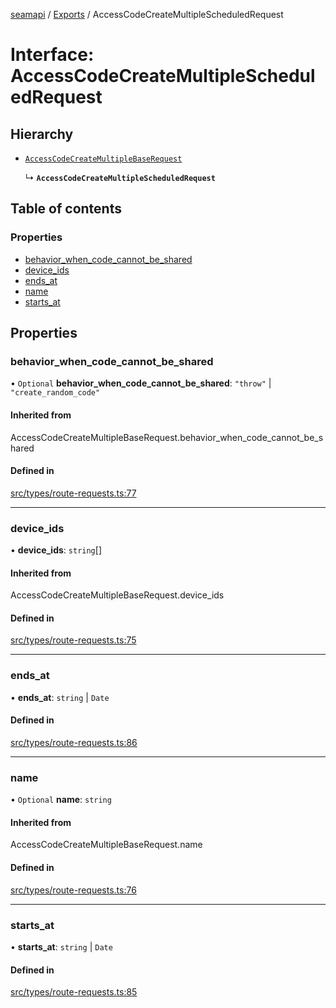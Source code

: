 [seamapi](../README.md) / [Exports](../modules.md) / AccessCodeCreateMultipleScheduledRequest

# Interface: AccessCodeCreateMultipleScheduledRequest

## Hierarchy

- [`AccessCodeCreateMultipleBaseRequest`](../modules.md#accesscodecreatemultiplebaserequest)

  ↳ **`AccessCodeCreateMultipleScheduledRequest`**

## Table of contents

### Properties

- [behavior\_when\_code\_cannot\_be\_shared](AccessCodeCreateMultipleScheduledRequest.md#behavior_when_code_cannot_be_shared)
- [device\_ids](AccessCodeCreateMultipleScheduledRequest.md#device_ids)
- [ends\_at](AccessCodeCreateMultipleScheduledRequest.md#ends_at)
- [name](AccessCodeCreateMultipleScheduledRequest.md#name)
- [starts\_at](AccessCodeCreateMultipleScheduledRequest.md#starts_at)

## Properties

### behavior\_when\_code\_cannot\_be\_shared

• `Optional` **behavior\_when\_code\_cannot\_be\_shared**: ``"throw"`` \| ``"create_random_code"``

#### Inherited from

AccessCodeCreateMultipleBaseRequest.behavior\_when\_code\_cannot\_be\_shared

#### Defined in

[src/types/route-requests.ts:77](https://github.com/seamapi/javascript/blob/main/src/types/route-requests.ts#L77)

___

### device\_ids

• **device\_ids**: `string`[]

#### Inherited from

AccessCodeCreateMultipleBaseRequest.device\_ids

#### Defined in

[src/types/route-requests.ts:75](https://github.com/seamapi/javascript/blob/main/src/types/route-requests.ts#L75)

___

### ends\_at

• **ends\_at**: `string` \| `Date`

#### Defined in

[src/types/route-requests.ts:86](https://github.com/seamapi/javascript/blob/main/src/types/route-requests.ts#L86)

___

### name

• `Optional` **name**: `string`

#### Inherited from

AccessCodeCreateMultipleBaseRequest.name

#### Defined in

[src/types/route-requests.ts:76](https://github.com/seamapi/javascript/blob/main/src/types/route-requests.ts#L76)

___

### starts\_at

• **starts\_at**: `string` \| `Date`

#### Defined in

[src/types/route-requests.ts:85](https://github.com/seamapi/javascript/blob/main/src/types/route-requests.ts#L85)
